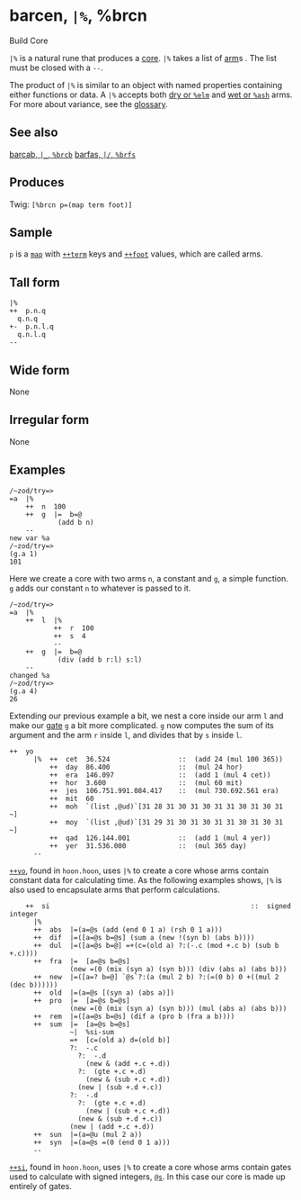barcen, `|%`, %brcn
============================

Build Core

`|%` is a natural rune that produces a [core](). `|%` takes a list of
[arm]()s . The list must be closed with a `--`.

The product of `|%` is similar to an object with named properties
containing either functions or data. A `|%` accepts both [dry or
`%elm`]() and [wet or `%ash`]() arms. For more about variance, see the
[glossary]().

See also
--------

[barcab, `|_`, `%brcb`]() [barfas, `|/`, `%brfs`]()

Produces
--------

Twig: `[%brcn p=(map term foot)]`

Sample
------

`p` is a [`map`]() with [`++term`]() keys and [`++foot`]() values, which
are called arms.

Tall form
---------

    |%  
    ++  p.n.q
      q.n.q
    +-  p.n.l.q
      q.n.l.q
    --

Wide form
---------

None

Irregular form
--------------

None

Examples
--------

    /~zod/try=> 
    =a  |%
        ++  n  100
        ++  g  |=  b=@
                (add b n)
        --
    new var %a
    /~zod/try=> 
    (g.a 1)
    101

Here we create a core with two arms `n`, a constant and `g`, a simple
function. `g` adds our constant `n` to whatever is passed to it.

    /~zod/try=> 
    =a  |%
        ++  l  |%
               ++  r  100
               ++  s  4
               --
        ++  g  |=  b=@
                (div (add b r:l) s:l)
        --
    changed %a
    /~zod/try=> 
    (g.a 4)
    26

Extending our previous example a bit, we nest a core inside our arm `l`
and make our [gate]() `g` a bit more complicated. `g` now computes the
sum of its argument and the arm `r` inside `l`, and divides that by `s`
inside `l`.

    ++  yo
          |%  ++  cet  36.524                 ::  (add 24 (mul 100 365))
              ++  day  86.400                 ::  (mul 24 hor)
              ++  era  146.097                ::  (add 1 (mul 4 cet))
              ++  hor  3.600                  ::  (mul 60 mit)
              ++  jes  106.751.991.084.417    ::  (mul 730.692.561 era)
              ++  mit  60
              ++  moh  `(list ,@ud)`[31 28 31 30 31 30 31 31 30 31 30 31 ~]
              ++  moy  `(list ,@ud)`[31 29 31 30 31 30 31 31 30 31 30 31 ~]
              ++  qad  126.144.001            ::  (add 1 (mul 4 yer))
              ++  yer  31.536.000             ::  (mul 365 day)
          --

[`++yo`](), found in `hoon.hoon`, uses `|%` to create a core whose arms
contain constant data for calculating time. As the following examples
shows, `|%` is also used to encapsulate arms that perform calculations.

        ++  si                                                  ::  signed integer
          |%
          ++  abs  |=(a=@s (add (end 0 1 a) (rsh 0 1 a)))
          ++  dif  |=([a=@s b=@s] (sum a (new !(syn b) (abs b))))
          ++  dul  |=([a=@s b=@] =+(c=(old a) ?:(-.c (mod +.c b) (sub b +.c))))
          ++  fra  |=  [a=@s b=@s]
                   (new =(0 (mix (syn a) (syn b))) (div (abs a) (abs b)))
          ++  new  |=([a=? b=@] `@s`?:(a (mul 2 b) ?:(=(0 b) 0 +((mul 2 (dec b))))))
          ++  old  |=(a=@s [(syn a) (abs a)])
          ++  pro  |=  [a=@s b=@s]
                   (new =(0 (mix (syn a) (syn b))) (mul (abs a) (abs b)))
          ++  rem  |=([a=@s b=@s] (dif a (pro b (fra a b))))
          ++  sum  |=  [a=@s b=@s]
                   ~|  %si-sum
                   =+  [c=(old a) d=(old b)]
                   ?:  -.c
                     ?:  -.d
                       (new & (add +.c +.d))
                     ?:  (gte +.c +.d)
                       (new & (sub +.c +.d))
                     (new | (sub +.d +.c))
                   ?:  -.d
                     ?:  (gte +.c +.d)
                       (new | (sub +.c +.d))
                     (new & (sub +.d +.c))
                   (new | (add +.c +.d))
          ++  sun  |=(a=@u (mul 2 a))
          ++  syn  |=(a=@s =(0 (end 0 1 a)))
          --

[`++si`](), found in `hoon.hoon`, uses `|%` to create a core whose arms
contain gates used to calculate with signed integers, [`@s`](). In this
case our core is made up entirely of gates.
